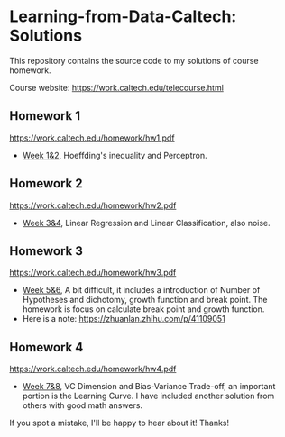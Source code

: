 # **Learning-from-Data-Caltech: Solutions**

This repository contains the source code to my solutions of course homework. 

Course website: https://work.caltech.edu/telecourse.html

## Homework 1

https://work.caltech.edu/homework/hw1.pdf

- [Week 1&2](/HW1/), Hoeffding's inequality and Perceptron.

## Homework 2

https://work.caltech.edu/homework/hw2.pdf

- [Week 3&4](/HW2/), Linear Regression and Linear Classification, also noise.

## Homework 3

https://work.caltech.edu/homework/hw3.pdf

- [Week 5&6](/HW3/), A bit difficult, it includes a introduction of Number of Hypotheses and dichotomy, growth function and break point. The homework is focus on calculate break point and growth function.
- Here is a note: https://zhuanlan.zhihu.com/p/41109051

## Homework 4

https://work.caltech.edu/homework/hw4.pdf

- [Week 7&8](/HW4/), VC Dimension and Bias-Variance Trade-off, an important portion is the Learning Curve. I have included another solution from others with good math answers.

If you spot a mistake, I'll be happy to hear about it! Thanks!

